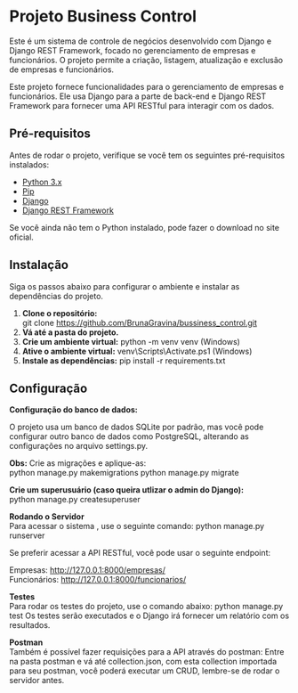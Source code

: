 # Projeto Business Control

Este é um sistema de controle de negócios desenvolvido com Django e Django REST Framework, focado no gerenciamento de empresas e funcionários. O projeto permite a criação, listagem, atualização e exclusão de empresas e funcionários.

Este projeto fornece funcionalidades para o gerenciamento de empresas e funcionários. Ele usa Django para a parte de back-end e Django REST Framework para fornecer uma API RESTful para interagir com os dados.

## Pré-requisitos

Antes de rodar o projeto, verifique se você tem os seguintes pré-requisitos instalados:

- [Python 3.x](https://www.python.org/downloads/)
- [Pip](https://pip.pypa.io/en/stable/)
- [Django](https://www.djangoproject.com/)
- [Django REST Framework](https://www.django-rest-framework.org/)

Se você ainda não tem o Python instalado, pode fazer o download no site oficial.

## Instalação <br>

Siga os passos abaixo para configurar o ambiente e instalar as dependências do projeto.

1. **Clone o repositório:** <br>
   git clone https://github.com/BrunaGravina/bussiness_control.git
2. **Vá até a pasta do projeto.**
3. **Crie um ambiente virtual:**
   python -m venv venv (Windows)
4. **Ative o ambiente virtual:**
   venv\Scripts\Activate.ps1 (Windows)
5. **Instale as dependências:**
   pip install -r requirements.txt

## Configuração <br>

**Configuração do banco de dados:** <br>

O projeto usa um banco de dados SQLite por padrão, mas você pode configurar outro banco de dados como PostgreSQL, alterando as configurações no arquivo settings.py.

**Obs:** Crie as migrações e aplique-as:  <br>
python manage.py makemigrations
python manage.py migrate

**Crie um superusuário (caso queira utlizar o admin do Django):** <br>
python manage.py createsuperuser

**Rodando o Servidor** <br>
Para acessar o sistema , use o seguinte comando:
python manage.py runserver

Se preferir acessar a API RESTful, você pode usar o seguinte endpoint:

Empresas: http://127.0.0.1:8000/empresas/
<br>
Funcionários: http://127.0.0.1:8000/funcionarios/


**Testes** <br>
Para rodar os testes do projeto, use o comando abaixo:
python manage.py test
Os testes serão executados e o Django irá fornecer um relatório com os resultados.

**Postman** <br>
Também é possível fazer requisições para a API através do postman:
Entre na pasta postman e vá até collection.json, com esta collection importada para seu postman, você poderá executar um CRUD, lembre-se de rodar o servidor antes.


